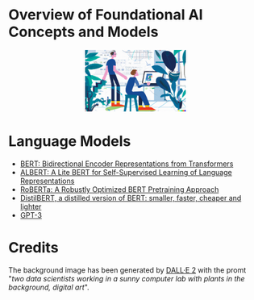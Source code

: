 # Overview of Foundational AI Concepts and Models

<p align="center">
  <img src="/img/dall-e-ai.png" width="200">
</p>

# Language Models

- [BERT: Bidirectional Encoder Representations from Transformers](./BERT.md)
- [ALBERT: A Lite BERT for Self-Supervised Learning of Language Representations](./ALBERT.md)
- [RoBERTa: A Robustly Optimized BERT Pretraining Approach](./RoBERTa.md)
- [DistilBERT, a distilled version of BERT: smaller, faster, cheaper and lighter](./DistilBERT.md)
- [GPT-3](./GPT-3.md)


# Credits

The background image has been generated by [DALL·E 2](https://openai.com/dall-e-2/) with the promt "*two data scientists working in a sunny computer lab with plants in the background, digital art*".